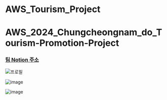 # AWS_Tourism_Project


# AWS_2024_Chungcheongnam_do_Tourism-Promotion-Project

### [팀 Notion 주소]([https://www.notion.so/f3d6e978ae3b4bdd8afca531ee8710cc?v=ed1589332923409e9f296fc121567a19&pvs=13](https://www.notion.so/2e6123d460324bec94bc1d1b3248fc97?v=57c20d1ab7534c3e85f7dd53947b1dd3))

![프로필](https://github.com/NICESONY/AWS_2024_Chungcheongnam_do_Tourism-Promotion-Project/assets/106459423/cf661580-5813-4b2d-9c21-b74023c7d6d1)


![image](https://github.com/NICESONY/AWS_2024_Chungcheongnam_do_Tourism-Promotion-Project/assets/106459423/a2dd09b9-5132-49ca-a07c-a9ec80d35bab)

![image](https://github.com/NICESONY/AWS_2024_Chungcheongnam_do_Tourism-Promotion-Project/assets/106459423/efa136b5-a5a2-4094-857f-873d1a08efa9)


